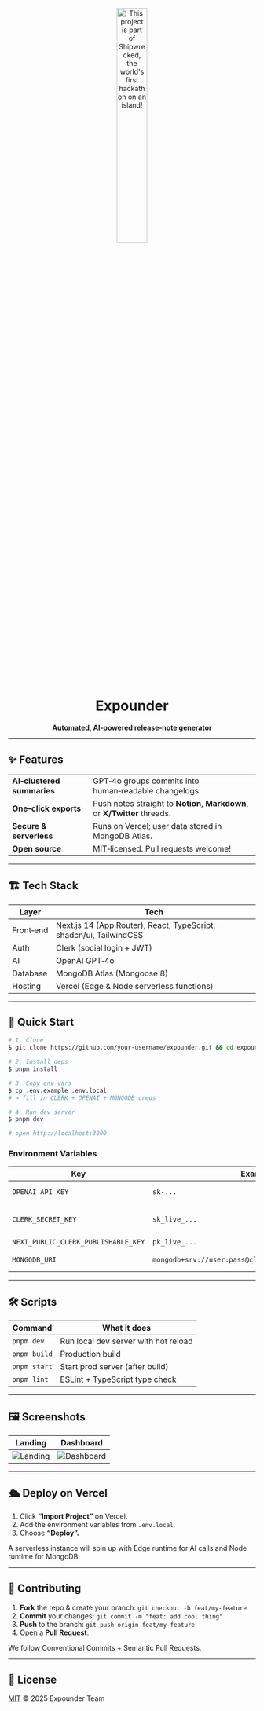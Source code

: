 <div align="center">
  <a href="https://shipwrecked.hackclub.com/?t=ghrm" target="_blank">
    <img src="https://hc-cdn.hel1.your-objectstorage.com/s/v3/739361f1d440b17fc9e2f74e49fc185d86cbec14_badge.png"
         alt="This project is part of Shipwrecked, the world's first hackathon on an island!"
         style="width: 35%;">
  </a>
</div>

<h1 align="center">Expounder</h1>

<p align="center"><b>Automated, AI‑powered release‑note generator</b></p>

---

## ✨ Features

|                            |                                                                            |
| -------------------------- | -------------------------------------------------------------------------- |
| **AI‑clustered summaries** | GPT‑4o groups commits into human‑readable changelogs.                      |
| **One‑click exports**      | Push notes straight to **Notion**, **Markdown**, or **X/Twitter** threads. |
| **Secure & serverless**    | Runs on Vercel; user data stored in MongoDB Atlas.                         |
| **Open source**            | MIT‑licensed. Pull requests welcome!                                       |

---

## 🏗️ Tech Stack

| Layer     | Tech                                                               |
| --------- | ------------------------------------------------------------------ |
| Front‑end | Next.js 14 (App Router), React, TypeScript, shadcn/ui, TailwindCSS |
| Auth      | Clerk (social login + JWT)                                         |
| AI        | OpenAI GPT‑4o                                                      |
| Database  | MongoDB Atlas (Mongoose 8)                                         |
| Hosting   | Vercel (Edge & Node serverless functions)                          |

---

## 🚀 Quick Start

```bash
# 1. Clone
$ git clone https://github.com/your‑username/expounder.git && cd expounder

# 2. Install deps
$ pnpm install

# 3. Copy env vars
$ cp .env.example .env.local
# → fill in CLERK + OPENAI + MONGODB creds

# 4. Run dev server
$ pnpm dev

# open http://localhost:3000
```

### Environment Variables

| Key                                 | Example                                                | Note                     |
| ----------------------------------- | ------------------------------------------------------ | ------------------------ |
| `OPENAI_API_KEY`                    | `sk‑...`                                               | GPT‑4o key               |
| `CLERK_SECRET_KEY`                  | `sk_live_...`                                          | Get from Clerk dashboard |
| `NEXT_PUBLIC_CLERK_PUBLISHABLE_KEY` | `pk_live_...`                                          | Public key               |
| `MONGODB_URI`                       | `mongodb+srv://user:pass@cluster0.mongo.net/expounder` | Atlas connection         |

---

## 🛠️ Scripts

| Command      | What it does                         |
| ------------ | ------------------------------------ |
| `pnpm dev`   | Run local dev server with hot reload |
| `pnpm build` | Production build                     |
| `pnpm start` | Start prod server (after build)      |
| `pnpm lint`  | ESLint + TypeScript type check       |

---

## 🖼️ Screenshots

| Landing                                  | Dashboard                                    |
| ---------------------------------------- | -------------------------------------------- |
| ![Landing](./public/screens/landing.png) | ![Dashboard](./public/screens/dashboard.png) |

---

## 🛳️ Deploy on Vercel

1. Click **“Import Project”** on Vercel.
2. Add the environment variables from `.env.local`.
3. Choose **“Deploy”.**

A serverless instance will spin up with Edge runtime for AI calls and Node runtime for MongoDB.

---

## 👥 Contributing

1. **Fork** the repo & create your branch: `git checkout -b feat/my‑feature`
2. **Commit** your changes: `git commit -m "feat: add cool thing"`
3. **Push** to the branch: `git push origin feat/my‑feature`
4. Open a **Pull Request**.

We follow Conventional Commits + Semantic Pull Requests.

---

## 📜 License

[MIT](LICENSE) © 2025 Expounder Team
